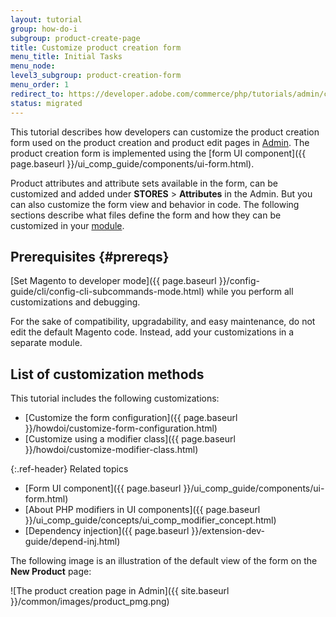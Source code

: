 ```yaml
---
layout: tutorial
group: how-do-i
subgroup: product-create-page
title: Customize product creation form
menu_title: Initial Tasks
menu_node:
level3_subgroup: product-creation-form
menu_order: 1
redirect_to: https://developer.adobe.com/commerce/php/tutorials/admin/custom-product-creation-form/
status: migrated
---
```


This tutorial describes how developers can customize the product creation form used on the product creation and product edit pages in [Admin](https://glossary.magento.com/admin). The product creation form is implemented using the [form UI component]({{ page.baseurl }}/ui_comp_guide/components/ui-form.html).

Product attributes and attribute sets available in the form, can be customized and added under **STORES** > **Attributes** in the Admin. But you can also customize the form view and behavior in code. The following sections describe what files define the form and how they can be customized in your [module](https://glossary.magento.com/module).

## Prerequisites {#prereqs}

[Set Magento to developer mode]({{ page.baseurl }}/config-guide/cli/config-cli-subcommands-mode.html) while you perform all customizations and debugging.

For the sake of compatibility, upgradability, and easy maintenance, do not edit the default Magento code. Instead, add your customizations in a separate module.

## List of customization methods

This tutorial includes the following customizations:

*  [Customize the form configuration]({{ page.baseurl }}/howdoi/customize-form-configuration.html)
*  [Customize using a modifier class]({{ page.baseurl }}/howdoi/customize-modifier-class.html)

{:.ref-header}
Related topics

*  [Form UI component]({{ page.baseurl }}/ui_comp_guide/components/ui-form.html)
*  [About PHP modifiers in UI components]({{ page.baseurl }}/ui_comp_guide/concepts/ui_comp_modifier_concept.html)
*  [Dependency injection]({{ page.baseurl }}/extension-dev-guide/depend-inj.html)

The following image is an illustration of the default view of the form on the **New Product** page:

![The product creation page in Admin]({{ site.baseurl }}/common/images/product_pmg.png)

